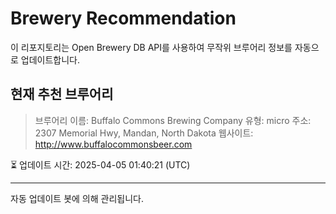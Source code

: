 # Brewery Recommendation

이 리포지토리는 Open Brewery DB API를 사용하여 무작위 브루어리 정보를 자동으로 업데이트합니다.

## 현재 추천 브루어리
> 브루어리 이름: Buffalo Commons Brewing Company
유형: micro
주소: 2307 Memorial Hwy, Mandan, North Dakota
웹사이트: http://www.buffalocommonsbeer.com

⏳ 업데이트 시간: 2025-04-05 01:40:21 (UTC)

---
자동 업데이트 봇에 의해 관리됩니다.
